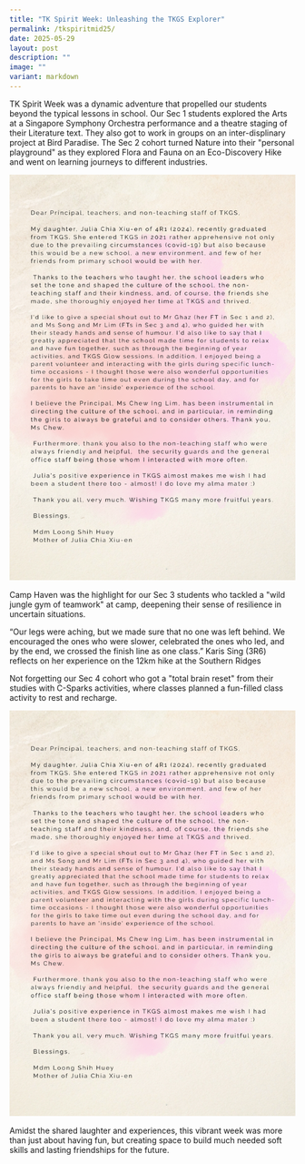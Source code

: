 ```yaml
---
title: "TK Spirit Week: Unleashing the TKGS Explorer"
permalink: /tkspiritmid25/
date: 2025-05-29
layout: post
description: ""
image: ""
variant: markdown
---
```

<p>TK Spirit Week was a dynamic adventure that propelled our students beyond the typical lessons in school. Our Sec 1 students explored the Arts at a Singapore Symphony Orchestra performance and a theatre staging of their Literature text. They also got to work in groups on an inter-displinary project at Bird Paradise. The Sec 2 cohort turned Nature into their "personal playground" as they explored Flora and Fauna on an Eco-Discovery Hike and went on learning journeys to different industries.</p>
<img src="/images/Sparkling_Moment/2025/S_P_Letter.png">
<p>Camp Haven was the highlight for our Sec 3 students who tackled a "wild jungle gym of teamwork" at camp, deepening their sense of resilience in uncertain situations.</p>
<p>“Our legs were aching, but we made sure that no one was left behind. We encouraged the ones who were slower, celebrated the ones who led, and by the end, we crossed the finish line as one class.” Karis Sing (3R6) reflects on her experience on the 12km hike at the Southern Ridges</p>
<p>Not forgetting our  Sec 4 cohort  who got a "total brain reset" from their studies with C-Sparks activities, where classes planned a fun-filled class activity to rest and recharge. </p>
<img src="/images/Sparkling_Moment/2025/S_P_Letter.png">
<p>Amidst the shared laughter and experiences, this vibrant week was more than just about having fun, but creating space to build much needed soft skills and lasting friendships for the future.</p>